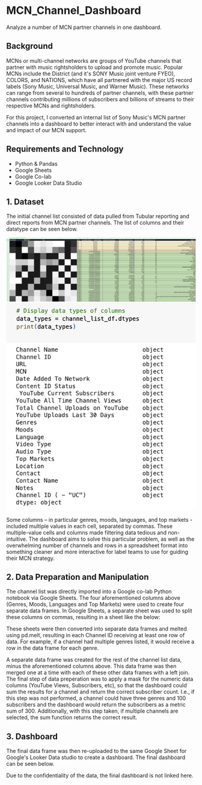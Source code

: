 # MCN_Channel_Dashboard
Analyze a number of MCN partner channels in one dashboard.

## Background
MCNs or multi-channel networks are groups of YouTube channels that partner with music rightsholders to upload and promote music. Popular MCNs include the District (and it's SONY Music joint venture FYEO), COLORS, and NATIONS, which have all partnered with the major US record labels (Sony Music, Universal Music, and Warner Music). These networks can range from several to hundreds of partner channels, with these partner channels contributing millions of subscribers and billions of streams to their respective MCNs and rightsholders.

For this project, I converted an internal list of Sony Music's MCN partner channels into a dashboard to better interact with and understand the value and impact of our MCN support.

## Requirements and Technology
* Python & Pandas
* Google Sheets
* Google Co-lab
* Google Looker Data Studio

## 1. Dataset
The initial channel list consisted of data pulled from Tubular reporting and direct reports from MCN partner channels. The list of columns and their datatype can be seen below.

![Channel_List_Redacted.jpg](https://github.com/heartgears/MCN_Channel_Dashboard/blob/main/Channel_List_Redacted.jpg)
![Channel_List_Redacted.jpg](https://github.com/heartgears/MCN_Channel_Dashboard/blob/main/Columns_List.png)

Some columns – in particular genres, moods, languages, and top markets - included multiple values in each cell, separated by commas. These multiple-value cells and columns made filtering data tedious and non-intuitive. The dashboard aims to solve this particular problem, as well as the overwhelming number of channels and rows in a spreadsheet format into something cleaner and more interactive for label teams to use for guiding their MCN strategy.

## 2. Data Preparation and Manipulation
The channel list was directly imported into a Google co-lab Python notebook via Google Sheets. The four aforementioned columns above (Genres, Moods, Languages and Top Markets) were used to create four separate data frames. In Google Sheets, a separate sheet was used to split these columns on commas, resulting in a sheet like the below:

These sheets were then converted into separate data frames and melted using pd.melt, resulting in each Channel ID receiving at least one row of data. For example, if a channel had multiple genres listed, it would receive a row in the data frame for each genre. 

A separate data frame was created for the rest of the channel list data, minus the aforementioned columns above. This data frame was then merged one at a time with each of these other data frames with a left join. The final step of data preperation was to apply a mask for the numeric data columns (YouTube Views, Subscribers, etc), so that the dashboard could sum the results for a channel and return the correct subscriber count. I.e., if this step was not performed, a channel could have three genres and 100 subscribers and the dashboard would return the subscribers as a metric sum of 300. Additionally, with this step taken, if multiple channels are selected, the sum function returns the correct result.

## 3. Dashboard
The final data frame was then re-uploaded to the same Google Sheet for Google's Looker Data studio to create a dashboard. The final dashboard can be seen below.

Due to the confidentiality of the data, the final dashboard is not linked here. 
